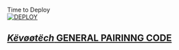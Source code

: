 Time to Deploy
    <br>
<a href='https://dashboard.heroku.com/new?template=https://github.com/ibrahimaitech/Topu-pairing-code'
target="_blank"><img alt='DEPLOY' src='https://img.shields.io/badge/-DEPLOY-black?style=for-the-badge&logo=heroku&logoColor=white'/>



## *Këvøøtëch* GENERAL PAIRINNG CODE

   
